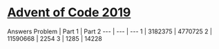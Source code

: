 # [Advent of Code 2019](adventofcode.com)

Answers
Problem | Part 1 | Part 2
--- | --- | ---
1 | 3182375 | 4770725
2 | 11590668 | 2254
3 | 1285 | 14228

